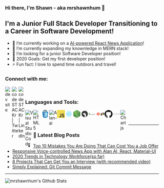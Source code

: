 ### Hi there, I'm Shawn - aka mrshawnhum 👋

## I'm a Junior Full Stack Developer Transitioning to a Career in Software Development!
- 🔭 I’m currently working on a [AI-powered React News Application](https://github.com/mrshawnhum/alan-ai-news)!
- 🌱 I’m currently expanding my knownledge in MERN stack!
- :name_badge: I’m looking for a junior Software Developer position!
- 🥅 2020 Goals: Get my first developer position!
- ⚡ Fun fact: I love to spend time outdoors and travel!

### Connect with me:

[<img align="left" alt="dev site" width="22px" src="https://cdn3.iconfinder.com/data/icons/logos-and-brands-adobe/512/84_Dev-512.png" />][Dev]
[<img align="left" alt="codeSTACKr | Twitter" width="22px" src="https://cdn.jsdelivr.net/npm/simple-icons@v3/icons/twitter.svg" />][twitter]
[<img align="left" alt="codeSTACKr | LinkedIn" width="22px" src="https://cdn.jsdelivr.net/npm/simple-icons@v3/icons/linkedin.svg" />][linkedin]

<br />

### Languages and Tools:

<img align="left" alt="Visual Studio Code" width="26px" src="https://upload.wikimedia.org/wikipedia/commons/thumb/9/9a/Visual_Studio_Code_1.35_icon.svg/1200px-Visual_Studio_Code_1.35_icon.svg.png" />
<img align="left" alt="HTML5" width="26px" src="https://images.vexels.com/media/users/3/166383/isolated/preview/6024bc5746d7436c727825dc4fc23c22-html-programming-language-icon-by-vexels.png" />
<img align="left" alt="CSS3" width="26px" src="https://raw.githubusercontent.com/github/explore/80688e429a7d4ef2fca1e82350fe8e3517d3494d/topics/css/css.png" />
<img align="left" alt="Alan-ai" width="26px" src="https://images.prismic.io/ionicframeworkcom/668a7aa44c002ae8e2582d772b6f0cc03af90f17_alan-icon.png?auto=compress,format" />
<img align="left" alt="JavaScript" width="26px" src="https://raw.githubusercontent.com/github/explore/80688e429a7d4ef2fca1e82350fe8e3517d3494d/topics/javascript/javascript.png" />
<img align="left" alt="React" width="26px" src="https://raw.githubusercontent.com/github/explore/80688e429a7d4ef2fca1e82350fe8e3517d3494d/topics/react/react.png" />
<img align="left" alt="Node.js" width="26px" src="https://raw.githubusercontent.com/github/explore/80688e429a7d4ef2fca1e82350fe8e3517d3494d/topics/nodejs/nodejs.png" />
<img align="left" alt="Deno" width="26px" src="https://raw.githubusercontent.com/github/explore/361e2821e2dea67711cde99c9c40ed357061cf27/topics/deno/deno.png" />
<img align="left" alt="MongoDB" width="26px" src="https://raw.githubusercontent.com/github/explore/80688e429a7d4ef2fca1e82350fe8e3517d3494d/topics/mongodb/mongodb.png" />
<img align="left" alt="Git" width="26px" src="https://raw.githubusercontent.com/github/explore/80688e429a7d4ef2fca1e82350fe8e3517d3494d/topics/git/git.png" />
<img align="left" alt="GitHub" width="26px" src="https://raw.githubusercontent.com/github/explore/78df643247d429f6cc873026c0622819ad797942/topics/github/github.png" />
<img align="left" alt="Express" width="26px" src="https://raw.githubusercontent.com/github/explore/80688e429a7d4ef2fca1e82350fe8e3517d3494d/topics/express/express.png" />
<img align="left" alt="Chart js" width="26px" src="https://avatars1.githubusercontent.com/u/10342521?s=200&v=4" />


<br />
<br />

---

### 📕 Latest Blog Posts
<!-- BLOG-POST-LIST:START -->
- [Top 10 Mistakes You Are Doing That Can Cost You a Job Offer](https://dev.to/mrshawnhum/top-10-mistakes-you-are-doing-that-can-cost-you-a-job-offer-4ap4)
- [Responsive Voice-controlled News App with Alan AI, React, Material-UI](https://dev.to/mrshawnhum/responsive-voice-controlled-news-app-with-alan-ai-react-material-ui-2kcn)
- [2020 Trends in Technology Workforce(so far)](https://dev.to/mrshawnhum/2020-trends-in-technology-workforce-so-far-54hc)
- [8 Projects That Can Get You an Interview (with recommended video)](https://dev.to/mrshawnhum/8-projects-that-can-get-you-an-interview-with-recommended-video-12mm)
- [Simply Explained: Git Commit Message](https://dev.to/mrshawnhum/git-commit-message-simply-explained-162g)
<!-- BLOG-POST-LIST:END -->

---

<img align="left" alt="mrshawnhum's Github Stats" src="https://github-readme-stats.vercel.app/api?username=mrshawnhum&show_icons=true&hide_border=true" />

[twitter]: https://twitter.com/Shawnhumstl
[Dev]: https://dev.to/mrshawnhum
[linkedin]: https://www.linkedin.com/in/mrshawnhum/
